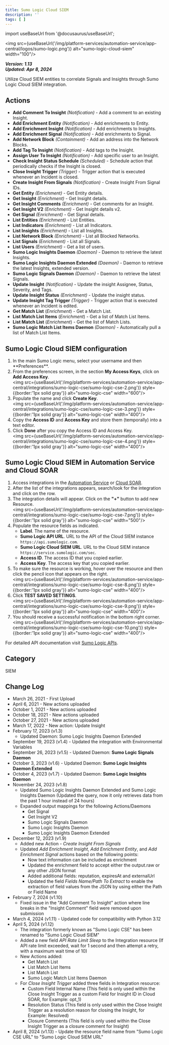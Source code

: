 ```yaml
---
title: Sumo Logic Cloud SIEM
description: ''
tags: [ ]
---
```


import useBaseUrl from '@docusaurus/useBaseUrl';

<img src={useBaseUrl('/img/platform-services/automation-service/app-central/logos/sumo-logic.png')} alt="sumo-logic-cloud-siem" width="100"/>

***Version: 1.13  
Updated: Apr 8, 2024***

Utilize Cloud SIEM entities to correlate Signals and Insights through Sumo Logic Cloud SIEM integration.

## Actions

* **Add Comment To Insight** *(Notification)* - Add a comment to an existing Insight.
* **Add Enrichment Entity** *(Notification)* - Add enrichments to Entity.
* **Add Enrichment Insight** *(Notification)* - Add enrichments to Insights.
* **Add Enrichment Signal** *(Notification)* - Add enrichments to Signal.
* **Add Network Block** *(Containment)* - Add an address into the Network Blocks.
* **Add Tag To Insight** *(Notification)* - Add tags to the Insight.
* **Assign User To Insight** *(Notification)* - Add specific user to an Insight.
* **Check Insight Status Schedule** *(Scheduled)* - Schedule action that periodically checks if the Insight is closed.
* **Close Insight Trigger** *(Trigger)* - Trigger action that is executed whenever an Incident is closed.
* **Create Insight From Signals** *(Notification)* - Create Insight From Signal IDs.
* **Get Entity** *(Enrichment)* - Get Entity details.
* **Get Insight** *(Enrichment)* - Get Insight details.
* **Get Insight Comments** *(Enrichment)* - Get comments for an Insight.
* **Get Insight V2** *(Enrichment)* - Get Insight details v2.
* **Get Signal** *(Enrichment)* - Get Signal details.
* **List Entities** *(Enrichment)* - List Entities.
* **List Indicators** *(Enrichment)* - List all Indicators.
* **List Insights** *(Enrichment)* - List all Insights.
* **List Network Block** *(Enrichment)* - List all Blocked Networks.
* **List Signals** *(Enrichment)* - List all Signals.
* **List Users** *(Enrichment)* - Get a list of users.
* **Sumo Logic Insights Daemon** *(Daemon)* - Daemon to retrieve the latest Insights.
* **Sumo Logic Insights Daemon Extended** *(Daemon)* - Daemon to retrieve the latest Insights, extended version.
* **Sumo Logic Signals Daemon** *(Daemon)* - Daemon to retrieve the latest Signals.
* **Update Insight** *(Notification)* - Update the insight Assignee, Status, Severity, and Tags.
* **Update Insight Status** *(Enrichment)* - Update the insight status.
* **Update Insight Tag Trigger** *(Trigger)* - Trigger action that is executed whenever an Incident is edited.
* **Get Match List** (*Enrichment*) - Get a Match List.
* **List Match List Items** (*Enrichment*) - Get a list of Match List Items.
* **List Match List** (*Enrichment*) - Get the list of Match Lists.
* **Sumo Logic Match List Items Daemon** *(Daemon)* - Automatically pull a list of Match List Items.

## Sumo Logic Cloud SIEM configuration

1. <!--Kanso [**Classic UI**](/docs/get-started/sumo-logic-ui/). Kanso-->  In the main Sumo Logic menu, select your username and then **Preferences**. <!--Kanso <br/>[**New UI**](/docs/get-started/sumo-logic-ui-new/). In the top menu, select your username and then **Preferences**.  Kanso-->
1. From the preferences screen, in the section **My Access Keys**, click on **Add Access Key**. <br/><img src={useBaseUrl('/img/platform-services/automation-service/app-central/integrations/sumo-logic-cse/sumo-logic-cse-2.png')} style={{border:'1px solid gray'}} alt="sumo-logic-cse" width="600"/>
1. Populate the name and click **Create Key**.<br/><img src={useBaseUrl('/img/platform-services/automation-service/app-central/integrations/sumo-logic-cse/sumo-logic-cse-3.png')} style={{border:'1px solid gray'}} alt="sumo-logic-cse" width="400"/>
1. Copy the **Access ID** and **Access Key** and store them (temporally) into a text editor.
1. Click **Done** after you copy the Access ID and Access Key.<br/><img src={useBaseUrl('/img/platform-services/automation-service/app-central/integrations/sumo-logic-cse/sumo-logic-cse-4.png')} style={{border:'1px solid gray'}} alt="sumo-logic-cse" width="400"/>

## Sumo Logic Cloud SIEM in Automation Service and Cloud SOAR

1. Access integrations in the [Automation Service](/docs/platform-services/automation-service/automation-service-integrations/#view-integrations) or [Cloud SOAR](/docs/cloud-soar/automation).
1. After the list of the integrations appears, search/look for the integration and click on the row.
1. The integration details will appear. Click on the **"+"** button to add new Resource. <br/><img src={useBaseUrl('/img/platform-services/automation-service/app-central/integrations/sumo-logic-cse/sumo-logic-cse-7.png')} style={{border:'1px solid gray'}} alt="sumo-logic-cse" width="500"/>
1. Populate the resource fields as indicated.
    * **Label**. The name of the resource.
    * **Sumo Logic API URL**. URL to the API of the Cloud SIEM instance `https://api.sumologic.com`.
    * **Sumo Logic Cloud SIEM URL**. URL to the Cloud SIEM instance `https://service.sumologic.com/sec`.
    * **Access ID**. The access ID that you copied earlier.
    * **Access Key**. The access key that you copied earlier.
1. To make sure the resource is working, hover over the resource and then click the pencil icon that appears on the right.<br/><img src={useBaseUrl('/img/platform-services/automation-service/app-central/integrations/sumo-logic-cse/sumo-logic-cse-8.png')} style={{border:'1px solid gray'}} alt="sumo-logic-cse" width="400"/>
1. Click **TEST SAVED SETTINGS**.<br/><img src={useBaseUrl('/img/platform-services/automation-service/app-central/integrations/sumo-logic-cse/sumo-logic-cse-9.png')} style={{border:'1px solid gray'}} alt="sumo-logic-cse" width="400"/>
1. You should receive a successful notification in the bottom right corner.<br/><img src={useBaseUrl('/img/platform-services/automation-service/app-central/integrations/sumo-logic-cse/sumo-logic-cse-10.png')} style={{border:'1px solid gray'}} alt="sumo-logic-cse" width="400"/>

For detailed API documentation visit [Sumo Logic APIs](/docs/api/).

## Category

SIEM

## Change Log

* March 26, 2021 - First Upload
* April 6, 2021 - New actions uploaded
* October 1, 2021 - New actions uploaded
* October 18, 2021 - New actions uploaded
* October 27, 2021 - New actions uploaded
* March 17, 2022 - New action: Update Insight
* February 17, 2023 (v1.3)
    * Updated Daemon: Sumo Logic Insights Daemon Extended
* September 19, 2023 (v1.4) - Updated the integration with Environmental Variables
* September 26, 2023 (v1.5) - Updated Daemon: **Sumo Logic Signals Daemon**
* October 3, 2023 (v1.6) - Updated Daemon: **Sumo Logic Insights Daemon Extended**
* October 4, 2023 (v1.7) - Updated Daemon: **Sumo Logic Insights Daemon**
* November 24, 2023 (v1.8)
    * Updated Sumo Logic Insights Daemon Extended and Sumo Logic Insights Daemon (Updated the query, now it only retrieves data from the past 1 hour instead of 24 hours)
    * Expanded output mappings for the following Actions/Daemons
        - Get Signal
        - Get Insight V2
        - Sumo Logic Signals Daemon
        - Sumo Logic Insights Daemon
        - Sumo Logic Insights Daemon Extended
* December 12, 2023 (v1.9)
    * Added new Action - *Create Insight From Signals*
    * Updated *Add Enrichment Insight*, *Add Enrichment Entity*, and *Add Enrichment Signal* actions based on the following points:
        - Now text information can be included as enrichment
        - Updated the enrichment field to accept either the output.raw or any other JSON format
        - Added additional fields: reputation, expiresAt and externalUrl
        - Updated the field *Fields Name/Path To Extract* to enable the extraction of field values from the JSON by using either the Path or Field Name
* February 7, 2024 (v1.10)
    * Fixed issue in the "Add Comment To Insight" action where line breaks in the "Insight Comment" field were removed upon submission
* March 4, 2024 (v1.11) - Updated code for compatibility with Python 3.12
* April 5, 2024 (v1.12)
    + The integration formerly known as "Sumo Logic CSE" has been renamed to "Sumo Logic Cloud SIEM"
    + Added a new field *API Rate Limit Sleep* to the Integration resource (If API rate limit exceeded, wait for 1 second and then attempt a retry, with a maximum wait time of 10)
    * New Actions added:
        - Get Match List
        - List Match List Items
        - List Match List
        - Sumo Logic Match List Items Daemon
    * For *Close Insight Trigger* added three fields in Integration resource:
        - Custom Field Internal Name (This field is only used within the Close Insight Trigger as a custom Field for Insight ID in Cloud SOAR, for Example: opt_1)
        - Resolution Status (This field is only used within the Close Insight Trigger as a resolution reason for closing the Insight, for Example: Resolved)
        - Closure Comments (This field is only used within the Close Insight Trigger as a closure comment for Insight)
* April 8, 2024 (v1.13) - Update the resource field name from "Sumo Logic CSE URL" to "Sumo Logic Cloud SIEM URL"
